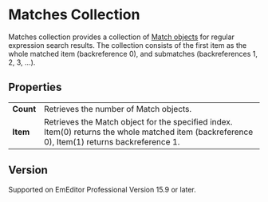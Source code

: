 # Matches Collection

Matches collection provides a collection of [Match objects](../match/index) for regular expression search results. The collection consists of the first item as the whole matched item (backreference 0), and submatches (backreferences 1, 2, 3, ...).

## Properties

|     |     |
| --- | --- |
| **Count** | Retrieves the number of Match objects. |
| **Item** | Retrieves the Match object for the specified index. Item(0) returns the whole matched item (backreference 0), Item(1) returns backreference 1. |

## Version

Supported on EmEditor Professional Version 15.9 or later.

